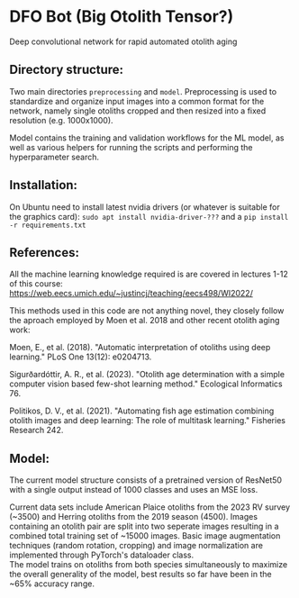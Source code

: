 # DFO Bot (Big Otolith Tensor?)
Deep convolutional network for rapid automated otolith aging

## Directory structure:

Two main directories `preprocessing` and `model`.  Preprocessing is used to standardize and organize input images into a common format for the network, namely single otoliths cropped and then resized into a fixed resolution (e.g. 1000x1000).

Model contains the training and validation workflows for the ML model, as well as various helpers for running the scripts and performing the hyperparameter search.  

## Installation:
On Ubuntu need to install latest nvidia drivers (or whatever is suitable for the graphics card): `sudo apt install nvidia-driver-???` and a `pip install -r requirements.txt`


## References:
All the machine learning knowledge required is are covered in lectures 1-12 of this course:
https://web.eecs.umich.edu/~justincj/teaching/eecs498/WI2022/

This methods used in this code are not anything novel, they closely follow the aproach employed by Moen et al. 2018 and other recent otolith aging work:

Moen, E., et al. (2018). "Automatic interpretation of otoliths using deep learning." PLoS One 13(12): e0204713.

Sigurðardóttir, A. R., et al. (2023). "Otolith age determination with a simple computer vision based few-shot learning method." Ecological Informatics 76.

Politikos, D. V., et al. (2021). "Automating fish age estimation combining otolith images and deep learning: The role of multitask learning." Fisheries Research 242.

## Model: 

The current model structure consists of a pretrained version of ResNet50 with a single output instead of 1000 classes and uses an MSE loss.

Current data sets include American Plaice otoliths from the 2023 RV survey (~3500) and Herring otoliths from the 2019 season (4500).
Images containing an otolith pair are split into two seperate images resulting in a combined total training set of ~15000 images.
Basic image augmentation techniques (random rotation, cropping) and image normalization are implemented through PyTorch's dataloader class.  
The model trains on otoliths from both species simultaneously to maximize the overall generality of the model, best results so far have been in the ~65% accuracy range.  
